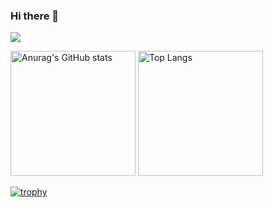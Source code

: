 ### Hi there 👋

![](https://github-profile-summary-cards.vercel.app/api/cards/profile-details?username=lcoma&theme=onedark)

<p align="left">
  <img alt="Anurag's GitHub stats" height="200px" src="https://github-readme-status-jade.vercel.app/api?username=lcoma&theme=onedark&show_icons=true&count_private=true&include_all_commits=true" />
  <img alt="Top Langs" height="200px" src="https://github-readme-status-jade.vercel.app/api/top-langs/?username=lcoma&theme=onedark&layout=compact&count_private=true&langs_count=8" />
</p>

[![trophy](https://github-profile-trophy.vercel.app/?username=lcoma&theme=onedark)](https://github.com/ryo-ma/github-profile-trophy)


<!--
**lcoma/lcoma** is a ✨ _special_ ✨ repository because its `README.md` (this file) appears on your GitHub profile.

Here are some ideas to get you started:

- 🔭 I’m currently working on ...
- 🌱 I’m currently learning ...
- 👯 I’m looking to collaborate on ...
- 🤔 I’m looking for help with ...
- 💬 Ask me about ...
- 📫 How to reach me: ...
- 😄 Pronouns: ...
- ⚡ Fun fact: ...
-->
